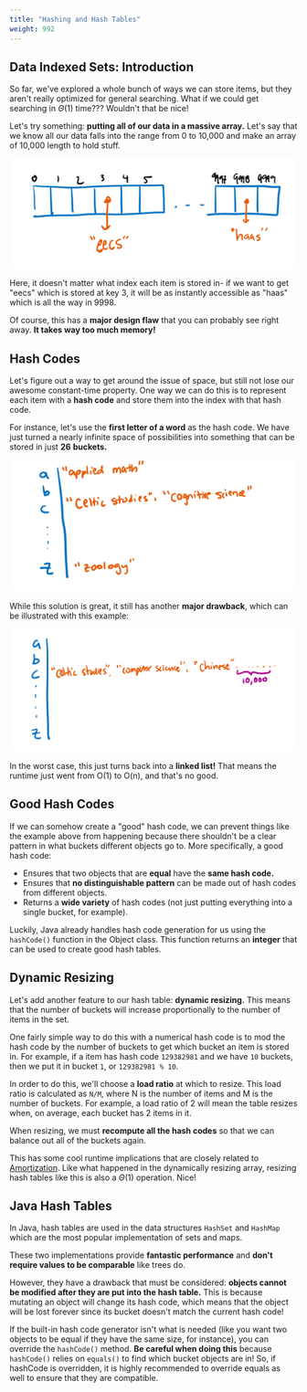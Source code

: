 ```yaml
---
title: "Hashing and Hash Tables"
weight: 992
---
```


## Data Indexed Sets: Introduction

So far, we've explored a whole bunch of ways we can store items, but they aren't really optimized for general searching. What if we could get searching in $\Theta(1)$ time??? Wouldn't that be nice!

Let's try something: **putting all of our data in a massive array.** Let's say that we know all our data falls into the range from 0 to 10,000 and make an array of 10,000 length to hold stuff.

![](<../img/assets/image (86).png>)

Here, it doesn't matter what index each item is stored in- if we want to get "eecs" which is stored at key 3, it will be as instantly accessible as "haas" which is all the way in 9998.

Of course, this has a **major design flaw** that you can probably see right away. **It takes way too much memory!**

## Hash Codes

Let's figure out a way to get around the issue of space, but still not lose our awesome constant-time property. One way we can do this is to represent each item with a **hash code** and store them into the index with that hash code.

For instance, let's use the **first letter of a word** as the hash code. We have just turned a nearly infinite space of possibilities into something that can be stored in just **26** **buckets.**

![](<../img/assets/image (87).png>)

While this solution is great, it still has another **major drawback**, which can be illustrated with this example:

![](<../img/assets/image (88).png>)

In the worst case, this just turns back into a **linked list!** That means the runtime just went from O(1) to O(n), and that's no good.

## Good Hash Codes

If we can somehow create a "good" hash code, we can prevent things like the example above from happening because there shouldn't be a clear pattern in what buckets different objects go to. More specifically, a good hash code:

* Ensures that two objects that are **equal** have the **same hash code.**
* Ensures that **no distinguishable pattern** can be made out of hash codes from different objects.
* Returns a **wide variety** of hash codes (not just putting everything into a single bucket, for example).

Luckily, Java already handles hash code generation for us using the `hashCode()` function in the Object class. This function returns an **integer** that can be used to create good hash tables.

## Dynamic Resizing

Let's add another feature to our hash table: **dynamic resizing.** This means that the number of buckets will increase proportionally to the number of items in the set.

One fairly simple way to do this with a numerical hash code is to mod the hash code by the number of buckets to get which bucket an item is stored in. For example, if a item has hash code `129382981` and we have `10` buckets, then we put it in bucket `1`, or `129382981 % 10`.

In order to do this, we'll choose a **load ratio** at which to resize. This load ratio is calculated as `N/M`, where N is the number of items and M is the number of buckets. For example, a load ratio of 2 will mean the table resizes when, on average, each bucket has 2 items in it.

When resizing, we must **recompute all the hash codes** so that we can balance out all of the buckets again.

This has some cool runtime implications that are closely related to [Amortization](../asymptotics/amortization.md). Like what happened in the dynamically resizing array, resizing hash tables like this is also a $\Theta(1)$ operation. Nice!

## Java Hash Tables

In Java, hash tables are used in the data structures `HashSet` and `HashMap` which are the most popular implementation of sets and maps.

These two implementations provide **fantastic performance** and **don't require values to be comparable** like trees do.

However, they have a drawback that must be considered: **objects cannot be modified after they are put into the hash table.** This is because mutating an object will change its hash code, which means that the object will be lost forever since its bucket doesn't match the current hash code!

If the built-in hash code generator isn't what is needed (like you want two objects to be equal if they have the same size, for instance), you can override the `hashCode()` method. **Be careful when doing this** because `hashCode()` relies on `equals()` to find which bucket objects are in! So, if hashCode is overridden, it is highly recommended to override equals as well to ensure that they are compatible.
